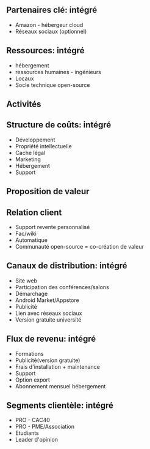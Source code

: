 ﻿## Partenaires clé: intégré
* Amazon - hébergeur cloud
* Réseaux sociaux (optionnel)

## Ressources: intégré
* hébergement
* ressources humaines - ingénieurs
* Locaux
* Socle technique open-source

## Activités

## Structure de coûts: intégré
* Développement
* Propriété intellectuelle
* Cache légal
* Marketing
* Hébergement
* Support

## Proposition de valeur

## Relation client
* Support revente personnalisé
* Fac/wiki
* Automatique
* Communauté open-source = co-création de valeur

## Canaux de distribution: intégré
* Site web
* Participation des conférences/salons
* Démarchage
* Android Market/Appstore
* Publicité
* Lien avec réseaux sociaux
* Version gratuite université

## Flux de revenu: intégré
* Formations
* Publicité(version gratuite)
* Frais d'installation + maintenance
* Support 
* Option export
* Abonnement mensuel hébergement

## Segments clientèle: intégré
* PRO - CAC40
* PRO - PME/Association
* Etudiants
* Leader d'opinion

